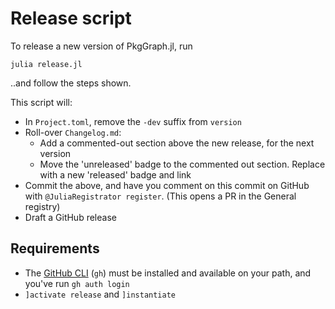 # Release script

To release a new version of PkgGraph.jl, run
```
julia release.jl
```
..and follow the steps shown.

This script will:
- In `Project.toml`, remove the `-dev` suffix from `version`
- Roll-over `Changelog.md`:
    - Add a commented-out section above the new release, for the next
      version
    - Move the 'unreleased' badge to the commented out section. Replace
      with a new 'released' badge and link
- Commit the above, and have you comment on this commit on GitHub with
  `@JuliaRegistrator register`. (This opens a PR in the General
  registry)
- Draft a GitHub release

## Requirements

- The [GitHub CLI] (`gh`) must be installed and available on your path,
  and you've run `gh auth login`
- `]activate release` and `]instantiate`

[GitHub CLI]: https://github.com/cli/cli
